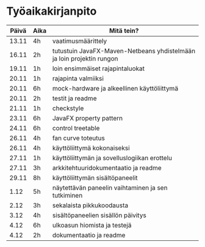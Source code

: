 # Työaikakirjanpito

| Päivä | Aika | Mitä tein? |
|-------|------|------------|
| 13.11 | 4h   | vaatimusmäärittely |
| 16.11 | 2h   | tutustuin JavaFX-Maven-Netbeans yhdistelmään ja loin projektin rungon |
| 19.11 | 1h   | loin ensimmäiset rajapintaluokat |
| 20.11 | 1h   | rajapinta valmiiksi |
| 20.11 | 6h   | mock-hardware ja alkeellinen käyttöliittymä |
| 20.11 | 2h   | testit ja readme |
| 21.11 | 1h   | checkstyle |
| 23.11 | 6h   | JavaFX property pattern |
| 24.11 | 6h   | control treetable |
| 26.11 | 4h   | fan curve toteutus |
| 26.11 | 4h   | käyttöliittymä kokonaiseksi |
| 27.11 | 1h   | käyttöliittymän ja sovelluslogiikan erottelu |
| 27.11 | 3h   | arkkitehtuuridokumentaatio ja readme |
| 29.11 | 8h   | käyttöliittymän sisältöpaneelit |
| 1.12  | 5h   | näytettävän paneelin vaihtaminen ja sen tutkiminen |
| 2.12  | 3h   | sekalaista pikkukoodausta |
| 3.12  | 4h   | sisältöpaneelien sisällön päivitys |
| 4.12  | 6h   | ulkoasun hiomista ja testejä |
| 4.12  | 2h   | dokumentaatio ja readme |